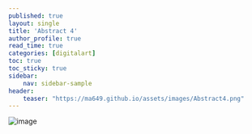```yaml
---
published: true
layout: single
title: 'Abstract 4'
author_profile: true
read_time: true
categories: [digitalart]
toc: true
toc_sticky: true
sidebar:
    nav: sidebar-sample
header:
    teaser: "https://ma649.github.io/assets/images/Abstract4.png"
---
```


![image](https://ma649.github.io/assets/images/Abstract4.png)
